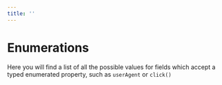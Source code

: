 ```yaml
---
title: ''
---
```

# Enumerations
Here you will find a list of all the possible values for fields which accept a typed enumerated property, such as `userAgent` or `click()`
